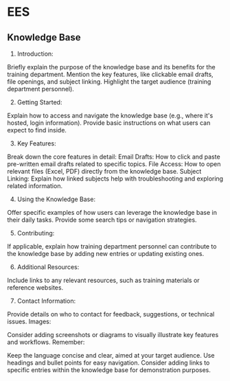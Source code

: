 # EES

## Knowledge Base

1. Introduction:

Briefly explain the purpose of the knowledge base and its benefits for the training department.
Mention the key features, like clickable email drafts, file openings, and subject linking.
Highlight the target audience (training department personnel).

2. Getting Started:

Explain how to access and navigate the knowledge base (e.g., where it's hosted, login information).
Provide basic instructions on what users can expect to find inside.

3. Key Features:

Break down the core features in detail:
Email Drafts: How to click and paste pre-written email drafts related to specific topics.
File Access: How to open relevant files (Excel, PDF) directly from the knowledge base.
Subject Linking: Explain how linked subjects help with troubleshooting and exploring related information.

4. Using the Knowledge Base:

Offer specific examples of how users can leverage the knowledge base in their daily tasks.
Provide some search tips or navigation strategies.

5. Contributing:

If applicable, explain how training department personnel can contribute to the knowledge base by adding new entries or updating existing ones.

6. Additional Resources:

Include links to any relevant resources, such as training materials or reference websites.

7. Contact Information:

Provide details on who to contact for feedback, suggestions, or technical issues.
Images:

Consider adding screenshots or diagrams to visually illustrate key features and workflows.
Remember:

Keep the language concise and clear, aimed at your target audience.
Use headings and bullet points for easy navigation.
Consider adding links to specific entries within the knowledge base for demonstration purposes.
